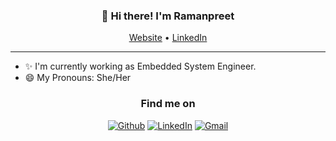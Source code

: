 
<h3 align="center">👋 Hi there! I'm Ramanpreet</h3>
<p align="center">
  <a href="https://1998ramanpreet.github.io/">Website</a> •
  <a href="http://www.linkedin.com/in/ramanpreet-kaur-a90b30189">LinkedIn</a>
</p>

---
- ✨ I'm currently working as Embedded System Engineer.
- 😄 My Pronouns: She/Her   

<h3 align="center">Find me on</h3>
<p align="center"><a 
href="https://github.com/1998ramanpreet" target="_blank"><img alt="Github" 
src="https://img.shields.io/badge/GitHub-%2312100E.svg?&style=for-the-badge&logo=Github&logoColor=white" /></a>  <a 
href="http://www.linkedin.com/in/ramanpreet-kaur-a90b30189" target="_blank"><img alt="LinkedIn" 
src="https://img.shields.io/badge/LinkedIn-0077B5?style=for-the-badge&logo=linkedin&logoColor=white" /></a> <a 
href="mailto:1998ramanpreet@gmail.com" target="_blank"><img alt="Gmail" 
src="https://img.shields.io/badge/Gmail-D14836?style=for-the-badge&logo=gmail&logoColor=white" /></a>
</p>
<p align="center">


  
